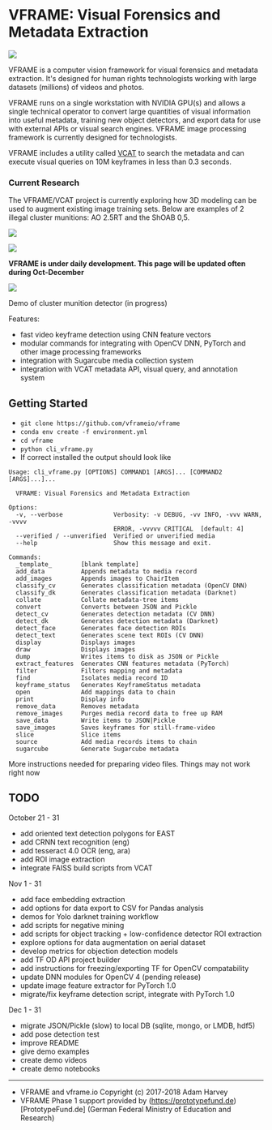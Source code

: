 # VFRAME: Visual Forensics and Metadata Extraction

![](docs/images/vcat_hierarchy_ao25rt.png)

VFRAME is a computer vision framework for visual forensics and metadata extraction. It's designed for human rights technologists working with large datasets (millions) of videos and photos. 

VFRAME runs on a single workstation with NVIDIA GPU(s) and allows a single technical operator to convert large quantities of visual information into useful metadata, training new object detectors, and export data for use with external APIs or visual search engines. VFRAME image processing framework is currently designed for technologists.

VFRAME includes a utility called [VCAT](https://github.com/vframeio/vcat) to search the metadata and can execute visual queries on 10M keyframes in less than 0.3 seconds.

### Current Research

The VFRAME/VCAT project is currently exploring how 3D modeling can be used to augment existing image training sets. Below are examples of 2 illegal cluster munitions: AO 2.5RT and the ShOAB 0,5.

![](docs/images/vframe_3d_ao_25rt.jpg)

![](docs/images/vframe_3d_shoab.jpg)


**VFRAME is under daily development. This page will be updated often during Oct-December**

![](docs/images/vframe_screenshot_04.10.2018_02.png)

Demo of cluster munition detector (in progress)

Features:
 
- fast video keyframe detection using CNN feature vectors
- modular commands for integrating with OpenCV DNN, PyTorch and other image processing frameworks
- integration with Sugarcube media collection system
- integration with VCAT metadata API, visual query, and annotation system


## Getting Started

- `git clone https://github.com/vframeio/vframe`
- `conda env create -f environment.yml`
- `cd vframe`
- `python cli_vframe.py `
- If correct installed the output should look like

```
Usage: cli_vframe.py [OPTIONS] COMMAND1 [ARGS]... [COMMAND2 [ARGS]...]...

  VFRAME: Visual Forensics and Metadata Extraction

Options:
  -v, --verbose              Verbosity: -v DEBUG, -vv INFO, -vvv WARN, -vvvv
                             ERROR, -vvvvv CRITICAL  [default: 4]
  --verified / --unverified  Verified or unverified media
  --help                     Show this message and exit.

Commands:
  _template_        [blank template]
  add_data          Appends metadata to media record
  add_images        Appends images to ChairItem
  classify_cv       Generates classification metadata (OpenCV DNN)
  classify_dk       Generates classification metadata (Darknet)
  collate           Collate metadata-tree items
  convert           Converts between JSON and Pickle
  detect_cv         Generates detection metadata (CV DNN)
  detect_dk         Generates detection metadata (Darknet)
  detect_face       Generates face detection ROIs
  detect_text       Generates scene text ROIs (CV DNN)
  display           Displays images
  draw              Displays images
  dump              Writes items to disk as JSON or Pickle
  extract_features  Generates CNN features metadata (PyTorch)
  filter            Filters mapping and metadata
  find              Isolates media record ID
  keyframe_status   Generates KeyframeStatus metadata
  open              Add mappings data to chain
  print             Display info
  remove_data       Removes metadata
  remove_images     Purges media record data to free up RAM
  save_data         Write items to JSON|Pickle
  save_images       Saves keyframes for still-frame-video
  slice             Slice items
  source            Add media records items to chain
  sugarcube         Generate Sugarcube metadata
```


More instructions needed for preparing video files. Things may not work right now



## TODO

October 21 - 31

- add oriented text detection polygons for EAST
- add CRNN text recognition (eng)
- add tesseract 4.0 OCR (eng, ara)
- add ROI image extraction
- integrate FAISS build scripts from VCAT

Nov 1 - 31

- add face embedding extraction
- add options for data export to CSV for Pandas analysis
- demos for Yolo darknet training workflow
- add scripts for negative mining
- add scripts for object tracking + low-confidence detector ROI extraction
- explore options for data augmentation on aerial dataset
- develop metrics for objection detection models
- add TF OD API project builder
- add instructions for freezing/exporting TF for OpenCV compatability
- update DNN modules for OpenCV 4 (pending release)
- update image feature extractor for PyTorch 1.0
- migrate/fix keyframe detection script, integrate with PyTorch 1.0

Dec 1 - 31

- migrate JSON/Pickle (slow) to local DB (sqlite, mongo, or LMDB, hdf5)
- add pose detection test
- improve README
- give demo examples
- create demo videos
- create demo notebooks


---------------------

- VFRAME and vframe.io Copyright (c) 2017-2018 Adam Harvey
- VFRAME Phase 1 support provided by (https://prototypefund.de)[PrototypeFund.de] (German Federal Ministry of Education and Research) 
